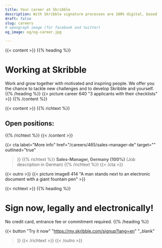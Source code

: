 ```yaml
---
title: Your career at Skribble
description: With Skribble signature processes are 100% digital, based on the qualified electronic signature “QES” - the e-signature, which is equivalent to your hand-written signature according to Swiss and EU law.
draft: false
slug: careers
# opengraph image (for facebook and twitter)
og_image: og/og-career.jpg

---
```


{{< content >}}
{{% heading %}}
# Working at Skribble
Work and grow together with motivated and inspiring people.
We offer you the chance to tackle new challenges
and to develop Skribble and yourself.
{{% /heading %}}
{{< picture career 640 "3 applicants with their checklists" >}}
{{% /content %}}

[//]: # (--------------------------------------------------------------------------------------------------------------)

{{< content >}}
{{% richtext %}}
## Open positions:
{{% /richtext %}}
{{< /content >}}

{{< cta
  label="More info"
  href="/careers/465/sales-manager-de"
  target=""
  outlined="true"
>}}
{{% richtext %}}
**Sales-Manager, Germany (100%)**
(Job description in German)
{{% /richtext %}}
{{< /cta >}}


[//]: # (--------------------------------------------------------------------------------------------------------------)

{{< outro >}}
{{< picture image8 414 "A man stands next to an electronic document with a giant fountain pen" >}}

{{< richtext >}}
{{% heading %}}
# Sign now, legally and electronically!
No credit card, entrance fee or commitment required.
{{% /heading %}}

{{< button
  "Try it now"
  "https://my.skribble.com/signup?lang=en"
  "_blank"
>}}
{{< /richtext >}}
{{< /outro >}}

